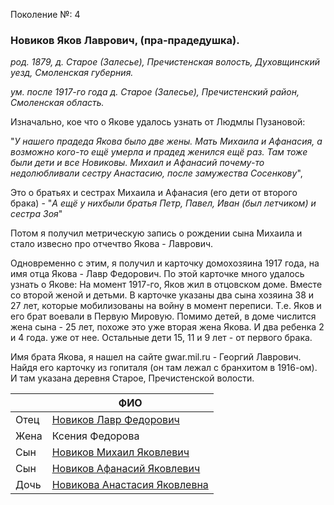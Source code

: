 Поколение №: 4

### Новиков Яков Лаврович, (пра-прадедушка).

_род. 1879, д. Старое (Залесье), Пречистенская волость, Духовщинский уезд, Смоленская губерния._

_ум. после 1917-го года д. Старое (Залесье), Пречистенский район, Смоленская область._

Изначально, кое что о Якове удалось узнать от Людмлы Пузановой: 

"_У нашего прадеда Якова было две жены. Мать Михаила и Афанасия, а возможно кого-то ещё умерла и прадед женился 
ещё раз. Там тоже были дети и все Новиковы. Михаил и Афанасий почему-то недолюбливали сестру Анастасию, 
после замужества Сосенкову_",

Это о братьях и сестрах Михаила и Афанасия (его дети от второго брака) - "_А ещё у нихбыли братья Петр, Павел, Иван (был летчиком) и сестра Зоя_"

Потом я получил метрическую запись о рождении сына Михаила и стало извесно про отчечтво Якова - Лаврович.

Одновременно с этим, я получил и карточку домохозяина 1917 года, на имя отца Якова - Лавр Федорович.
По этой карточке много удалось узнать о Якове:
На момент 1917-го, Яков жил в отцовском доме. Вместе со второй женой и детьми.
В карточке указаны два сына хозяина 38 и 27 лет, которые мобилизованы на войну в момент переписи. Т.е. Яков и его брат воевали 
в Первую Мировую.
Помимо детей, в доме числится жена сына - 25 лет, похоже это уже вторая жена Якова. И два ребенка 2 и 4 года.
уже от нее.
Остальные дети 15, 11 и 9 лет - от первого брака.

Имя брата Якова, я нашел на сайте gwar.mil.ru - Георгий Лаврович. Найдя его карточку из гопиталя 
(он там лежал с бранхитом в 1916-ом). И там указана деревня Старое, Пречистенской волости.

|      | ФИО                                                                      |
|------|--------------------------------------------------------------------------|
| Отец | [Новиков Лавр Федорович](/ancestors/3-Новиков-Лавр-Федорович)            |
| Жена | Ксения Федорова                                                          |
| Сын  | [Новиков Михаил Яковлевич](/ancestors/5-Новиков-Михаил-Яковлевич)        |
| Сын  | [Новиков Афанасий Яковлевич](/ancestors/5-Новиков-Афанасий-Яковлевич)    |
| Дочь | [Новикова Анастасия Яковлевна](/ancestors/5-Новиков-Анастасия-Яковлевна) |
